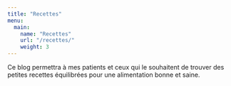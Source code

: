 ```yaml
---
title: "Recettes"
menu:
  main:
    name: "Recettes"
    url: "/recettes/"
    weight: 3
---
```

Ce blog permettra à mes patients et ceux qui le souhaitent de trouver des petites recettes équilibrées pour une alimentation bonne et saine.